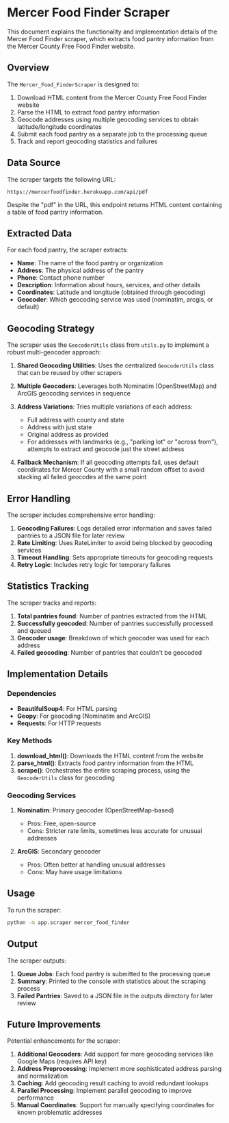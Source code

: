 # Mercer Food Finder Scraper

This document explains the functionality and implementation details of the Mercer Food Finder scraper, which extracts food pantry information from the Mercer County Free Food Finder website.

## Overview

The `Mercer_Food_FinderScraper` is designed to:

1. Download HTML content from the Mercer County Free Food Finder website
2. Parse the HTML to extract food pantry information
3. Geocode addresses using multiple geocoding services to obtain latitude/longitude coordinates
4. Submit each food pantry as a separate job to the processing queue
5. Track and report geocoding statistics and failures

## Data Source

The scraper targets the following URL:
```
https://mercerfoodfinder.herokuapp.com/api/pdf
```

Despite the "pdf" in the URL, this endpoint returns HTML content containing a table of food pantry information.

## Extracted Data

For each food pantry, the scraper extracts:

- **Name**: The name of the food pantry or organization
- **Address**: The physical address of the pantry
- **Phone**: Contact phone number
- **Description**: Information about hours, services, and other details
- **Coordinates**: Latitude and longitude (obtained through geocoding)
- **Geocoder**: Which geocoding service was used (nominatim, arcgis, or default)

## Geocoding Strategy

The scraper uses the `GeocoderUtils` class from `utils.py` to implement a robust multi-geocoder approach:

1. **Shared Geocoding Utilities**: Uses the centralized `GeocoderUtils` class that can be reused by other scrapers
2. **Multiple Geocoders**: Leverages both Nominatim (OpenStreetMap) and ArcGIS geocoding services in sequence
3. **Address Variations**: Tries multiple variations of each address:
   - Full address with county and state
   - Address with just state
   - Original address as provided
   - For addresses with landmarks (e.g., "parking lot" or "across from"), attempts to extract and geocode just the street address

4. **Fallback Mechanism**: If all geocoding attempts fail, uses default coordinates for Mercer County with a small random offset to avoid stacking all failed geocodes at the same point

## Error Handling

The scraper includes comprehensive error handling:

1. **Geocoding Failures**: Logs detailed error information and saves failed pantries to a JSON file for later review
2. **Rate Limiting**: Uses RateLimiter to avoid being blocked by geocoding services
3. **Timeout Handling**: Sets appropriate timeouts for geocoding requests
4. **Retry Logic**: Includes retry logic for temporary failures

## Statistics Tracking

The scraper tracks and reports:

1. **Total pantries found**: Number of pantries extracted from the HTML
2. **Successfully geocoded**: Number of pantries successfully processed and queued
3. **Geocoder usage**: Breakdown of which geocoder was used for each address
4. **Failed geocoding**: Number of pantries that couldn't be geocoded

## Implementation Details

### Dependencies

- **BeautifulSoup4**: For HTML parsing
- **Geopy**: For geocoding (Nominatim and ArcGIS)
- **Requests**: For HTTP requests

### Key Methods

1. **download_html()**: Downloads the HTML content from the website
2. **parse_html()**: Extracts food pantry information from the HTML
3. **scrape()**: Orchestrates the entire scraping process, using the `GeocoderUtils` class for geocoding

### Geocoding Services

1. **Nominatim**: Primary geocoder (OpenStreetMap-based)
   - Pros: Free, open-source
   - Cons: Stricter rate limits, sometimes less accurate for unusual addresses

2. **ArcGIS**: Secondary geocoder
   - Pros: Often better at handling unusual addresses
   - Cons: May have usage limitations

## Usage

To run the scraper:

```bash
python -m app.scraper mercer_food_finder
```

## Output

The scraper outputs:

1. **Queue Jobs**: Each food pantry is submitted to the processing queue
2. **Summary**: Printed to the console with statistics about the scraping process
3. **Failed Pantries**: Saved to a JSON file in the outputs directory for later review

## Future Improvements

Potential enhancements for the scraper:

1. **Additional Geocoders**: Add support for more geocoding services like Google Maps (requires API key)
2. **Address Preprocessing**: Implement more sophisticated address parsing and normalization
3. **Caching**: Add geocoding result caching to avoid redundant lookups
4. **Parallel Processing**: Implement parallel geocoding to improve performance
5. **Manual Coordinates**: Support for manually specifying coordinates for known problematic addresses
